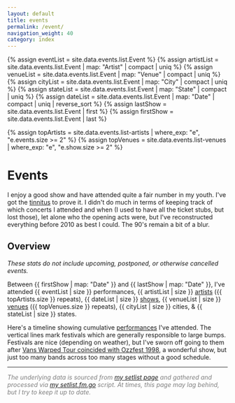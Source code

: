 ```yaml
---
layout: default
title: events
permalink: /event/
navigation_weight: 40
category: index
---
```


{% assign eventList  = site.data.events.list.Event %}
{% assign artistList = site.data.events.list.Event | map: "Artist" | compact | uniq %}
{% assign venueList  = site.data.events.list.Event | map: "Venue"  | compact | uniq %}
{% assign cityList   = site.data.events.list.Event | map: "City"   | compact | uniq %}
{% assign stateList  = site.data.events.list.Event | map: "State"  | compact | uniq %}
{% assign dateList   = site.data.events.list.Event | map: "Date"   | compact | uniq | reverse_sort %}
{% assign lastShow   = site.data.events.list.Event | first %}
{% assign firstShow  = site.data.events.list.Event | last %}

{% assign topArtists = site.data.events.list-artists | where_exp: "e", "e.events.size >= 2" %}
{% assign topVenues = site.data.events.list-venues | where_exp: "e", "e.show.size >= 2" %}

<style>
div.index-item {
  text-indent: -4.6em !important;
  padding-left: 4.6em !important;
}
</style>

# Events


I enjoy a good show and have attended quite a fair number in my youth.
I've got the [tinnitus](https://en.wikipedia.org/wiki/Tinnitus#Signs_and_symptoms) to prove it.
I didn't do much in terms of keeping track of which concerts I attended and when (I used to have all the ticket stubs, but lost those), let alone who the opening acts were, but I've reconstructed everything before 2010 as best I could.
The 90's remain a bit of a blur.

## Overview

_These stats do not include upcoming, postponed, or otherwise cancelled events._

Between {{ firstShow | map: "Date" }} and {{ lastShow | map: "Date" }}, I've attended {{ eventList | size }} performances, {{ artistList | size }} [artists](/event/artist/) ({{ topArtists.size }} repeats), {{ dateList | size }} [shows](/event/show/), {{ venueList | size }} [venues](/event/venue/) ({{ topVenues.size }} repeats), {{ cityList | size }} cities, & {{ stateList | size }} states.

Here's a timeline showing cumulative [performances](/event/show/) I've attended. The vertical lines mark festivals which are generally responsible to large bumps. Festivals are nice (depending on weather), but I've sworn off going to them after [Vans Warped Tour coincided with Ozzfest 1998](/event/1998-07-18), a wonderful show, but just too many bands across too many stages without a good schedule.

<script src="/assets/d3.v7.min.js"></script>
<div id="chart"></div>
<script src="/assets/cumulative-events.js"></script>

<footer>
	<hr class="slender">
	<p style="color:grey"><em>The underlying data is sourced from <a href="https://www.setlist.fm/concerts/rkoopmann">my setlist page</a> and gathered and processed via <a href="/post/2020-04-07/">my setlist.fm.go</a> script. At times, this page may lag behind, but I try to keep it up to date.</em></p>
</footer>

